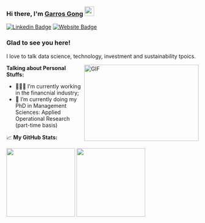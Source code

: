 ### Hi there, I'm <a href="https://gkassym.netlify.app" target="_blank">Garros Gong</a> <img src="https://media.giphy.com/media/hvRJCLFzcasrR4ia7z/giphy.gif" width="25px">

[![Linkedin Badge](https://img.shields.io/badge/-LinkedIn-0e76a8?style=flat-square&logo=Linkedin&logoColor=white)](https://www.linkedin.com/in/garros-gong)
[![Website Badge](https://img.shields.io/badge/Website-3b5998?style=flat-square&logo=google-chrome&logoColor=white)](https://scholar.google.com/citations?user=uwfuukUAAAAJ&hl)

### Glad to see you here! &nbsp;

I love to talk data science, technology, investment and sustainability tpoics.

<img align="right" alt="GIF" src="https://github.com/Gapur/Gapur/blob/master/coding.gif?raw=true" width="300" height="200" />

**Talking about Personal Stuffs:**

- 👨🏻‍💻 I’m currently working in the financnial industry;
- 🚀 I’m currently doing my PhD in Management Sciences: Applied Operational Research (part-time basis)

📈 **My GitHub Stats:**
<p>
  <img height="180em" src="https://github-readme-stats.vercel.app/api?username=garrosgong-code&show_icons=true&hide_border=true&&count_private=true&include_all_commits=true" />
  <img height="180em" src="https://github-readme-stats.vercel.app/api/top-langs/?username=garrosgong-code&exclude_repo=KNN-Image-Classification&show_icons=true&hide_border=true&layout=compact&langs_count=8"/>
</p>

